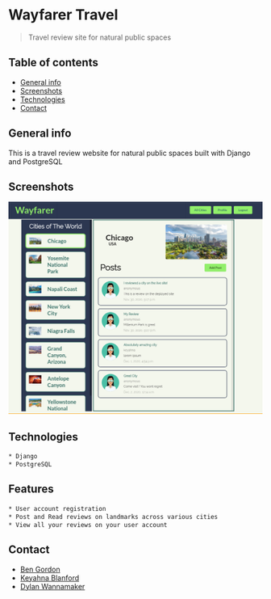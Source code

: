 # Wayfarer Travel
> Travel review site for natural public spaces

## Table of contents
* [General info](#general-info)
* [Screenshots](#screenshots)
* [Technologies](#technologies)
* [Contact](#contact)

## General info
This is a travel review website for natural public spaces built with Django and PostgreSQL

## Screenshots
![Example screenshot](./wayfarer.png)

## Technologies
    * Django
    * PostgreSQL

## Features
    * User account registration
    * Post and Read reviews on landmarks across various cities
    * View all your reviews on your user account

## Contact
- [Ben Gordon](https://benjaminwgordon.github.io/portfolio/)
- [Keyahna Blanford](https://github.com/keyahnajanae)
- [Dylan Wannamaker](https://github.com/dwannamaker)